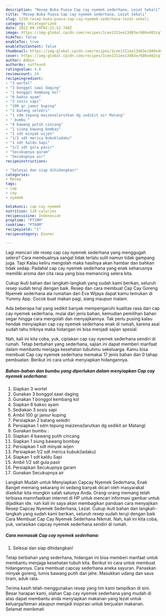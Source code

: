 ```yaml
---
description: "Resep Buka Puasa Cap cay nyemek sederhana, Lezat Sekali"
title: "Resep Buka Puasa Cap cay nyemek sederhana, Lezat Sekali"
slug: 1210-resep-buka-puasa-cap-cay-nyemek-sederhana-lezat-sekali
category: Uncategorized
date: 2022-09-29T02:21:52.740Z
image: https://img-global.cpcdn.com/recipes/1cee1311ee13d83e/680x482cq70/cap-cay-nyemek-sederhana-foto-resep-utama.jpg
hideToc: false
enableToc: true
enableTocContent: false
thumbnail: https://img-global.cpcdn.com/recipes/1cee1311ee13d83e/680x482cq70/cap-cay-nyemek-sederhana-foto-resep-utama.jpg
cover: https://img-global.cpcdn.com/recipes/1cee1311ee13d83e/680x482cq70/cap-cay-nyemek-sederhana-foto-resep-utama.jpg
author: Admin
authorAv: notfound
ratingvalue: 4.8
reviewcount: 24
recipeingredient:
- "3 wortel"
- "3 bonggol sawi daging"
- "1 bonggol kembang kol"
- "6 bakso ayam"
- "3 sosis sapi"
- "100 gr jamur kuping"
- "2 batang seledri"
- "1 sdm tepung maizenalarutkan dg sedikit air Matang"
- " bumbu "
- "4 bawang putih cincang"
- "1 siung bawang bombay"
- "1 sdt minyak wijen"
- "1/2 sdt merica bubukladaku"
- "1 sdt kaldu Sapi"
- "1/2 sdt gula pasir"
- "Secukupnya garam"
- "Secukupnya air"
recipeinstructions:

- "Selesai dan siap dihidangkan!"
categories:
- Resep
tags:
- cap
- cay
- nyemek

katakunci: cap cay nyemek 
nutrition: 120 calories
recipecuisine: Indonesian
preptime: "PT39M"
cooktime: "PT60M"
recipeyield: "1"
recipecategory: Dinner

---
```



Lagi mencari ide resep cap cay nyemek sederhana yang menggugah selera? Cara membuatnya sangat tidak terlalu sulit namun tidak gampang juga. Tapi Kalau keliru mengolah maka hasilnya akan hambar dan bahkan tidak sedap. Padahal cap cay nyemek sederhana yang enak seharusnya memiliki aroma dan cita rasa yang bisa memancing selera kita.


Cukup ikuti bahan dan langkah-langkah yang sudah kami berikan, seluruh resep sudah teruji dengan baik. Resep dan cara membuat Cap Cay Goreng Nyemek sederhana ala rumahan dari Eva Wijaya dapat kamu temukan di Yummy App. Cocok buat makan pagi, siang maupun malam.

Ada beberapa hal yang sedikit banyak mempengaruhi kualitas rasa dari cap cay nyemek sederhana, mulai dari jenis bahan, kemudian pemilihan bahan segar hingga cara mengolah dan menyajikannya. Tak perlu pusing kalau hendak menyiapkan cap cay nyemek sederhana enak di rumah, karena asal sudah tahu triknya maka hidangan ini bisa menjadi sajian spesial.


Nah, kali ini kita coba, yuk, ciptakan cap cay nyemek sederhana sendiri di rumah. Tetap berbahan yang sederhana, sajian ini dapat memberi manfaat dalam membantu menjaga kesehatan tubuhmu sekeluarga. Kamu bisa membuat Cap cay nyemek sederhana memakai 17 jenis bahan dan 0 tahap pembuatan. Berikut ini cara untuk menyiapkan hidangannya.

<!--inarticleads1-->

##### Bahan-bahan dan bumbu yang diperlukan dalam menyiapkan Cap cay nyemek sederhana:

1. Siapkan 3 wortel
1. Gunakan 3 bonggol sawi daging
1. Gunakan 1 bonggol kembang kol
1. Siapkan 6 bakso ayam
1. Sediakan 3 sosis sapi
1. Ambil 100 gr jamur kuping
1. Persiapkan 2 batang seledri
1. Persiapkan 1 sdm tepung maizena(larutkan dg sedikit air Matang)
1. Gunakan  bumbu :
1. Siapkan 4 bawang putih cincang
1. Siapkan 1 siung bawang bombay
1. Persiapkan 1 sdt minyak wijen
1. Persiapkan 1/2 sdt merica bubuk(ladaku)
1. Siapkan 1 sdt kaldu Sapi
1. Ambil 1/2 sdt gula pasir
1. Persiapkan Secukupnya garam
1. Gunakan Secukupnya air


Langkah Mudah untuk Menyiapkan Capcay Nyemek Sederhana, Enak Banget memang sekarang ini sedang banyak dicari oleh masyarakat disekitar kita mungkin salah satunya Anda. Orang-orang memang telah terbiasa mamnfaatkan internet di HP untuk mencari informasi gambar untuk dijadikan ide. nah kali ini saya akan membagikan panduan cara menyajikan Resep Capcay Nyemek Sederhana, Lezat. Cukup ikuti bahan dan langkah-langkah yang sudah kami berikan, seluruh resep sudah teruji dengan baik Cara Membuat Cap Cay Nyemek Sederhana Nikmat. Nah, kali ini kita coba, yuk, variasikan capcay nyemek sederhana sendiri di rumah. 

<!--inarticleads2-->

##### Cara memasak Cap cay nyemek sederhana:


1. Selesai dan siap dihidangkan!

Tetap berbahan yang sederhana, hidangan ini bisa memberi manfaat untuk membantu menjaga kesehatan tubuh kita. Berikut ini cara untuk membuat hidangannya. Cara membuat capcay sederhana aneka sayuran. Panaskan minyak goreng, tumis bawang putih dan jahe. Masukkan udang dan saus tiram, aduk rata. 

Terima kasih telah menggunakan resep yang tim kami tampilkan di sini. Besar harapan kami, olahan Cap cay nyemek sederhana yang mudah di atas dapat membantu anda menyiapkan makanan yang lezat untuk keluarga/teman ataupun menjadi inspirasi untuk berjualan makanan. Selamat menikmati
